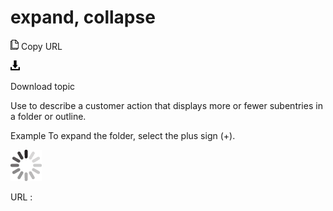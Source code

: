 # expand, collapse

![Copy URL](media/expand-collapse/Copy.png)
Copy URL

![Download](media/expand-collapse/Download.png)

Download topic

Use to describe a customer action that displays more or fewer subentries in a folder or outline. 

Example To expand the folder, select the plus sign (+).

![In progress](media/expand-collapse/activity-large.gif)

URL :
